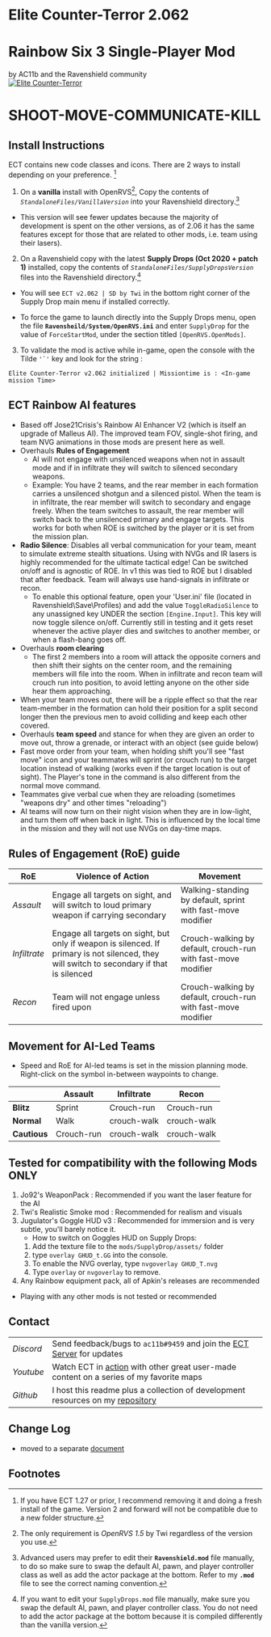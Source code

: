 # **Elite Counter-Terror 2.062**

# Rainbow Six 3 Single-Player Mod

by AC11b and the Ravenshield community  
<a href="https://www.moddb.com/mods/elite-counter-terror" title="View Elite Counter-Terror on Mod DB" target="_blank"><img src="https://button.moddb.com/popularity/medium/mods/35509.png" alt="Elite Counter-Terror" /></a>

<span align="center"> <h1>SHOOT-MOVE-COMMUNICATE-KILL</h1> </span>

## **Install Instructions**

ECT contains new code classes and icons. There are 2 ways to install depending on your preference. [^1]

[^1]: If you have ECT 1.27 or prior, I recommend removing it and doing a fresh install of the game. Version 2 and forward will not be compatible due to a new folder structure. 
1. On a **vanilla** install with OpenRVS[^4], Copy the contents of *`StandaloneFiles/VanillaVersion`* into your Ravenshield directory.[^2] 
[^2]: Advanced users may prefer to edit their **`Ravenshield.mod`** file manually, to do so make sure to swap the default AI, pawn, and player controller class as well as add the actor package at the bottom. Refer to my **`.mod`** file to see the correct naming convention.

* This version will see fewer updates because the majority of development is spent on the other versions, as of 2.06 it has the same features except for those that are related to other mods, i.e. team using their lasers).  

2. On a Ravenshield copy with the latest **Supply Drops (Oct 2020 + patch 1)** installed, copy the contents of *`StandaloneFiles/SupplyDropsVersion`* files into the Ravenshield directory.[^3] 
* You will see `ECT v2.062 | SD by Twi` in the bottom right corner of the Supply Drop main menu if installed correctly. 

[^3]: If you want to edit your `SupplyDrops.mod` file manually, make sure you swap the default AI, pawn, and player controller class. You do not need to add the actor package at the bottom because it is compiled differently than the vanilla version.  
* To force the game to launch directly into the Supply Drops menu, open the file **`Ravensheild/System/OpenRVS.ini`** and enter `SupplyDrop` for the value of `ForceStartMod`, under the section titled `[OpenRVS.OpenMods]`.  

3. To validate the mod is active while in-game, open the console with the Tilde ``'`'`` key and look for the string :  

```
Elite Counter-Terror v2.062 initialized | Missiontime is : <In-game mission Time>
```

[^4]: The only requirement is _OpenRVS 1.5_ by Twi regardless of the version you use.  

## ECT Rainbow AI features

- Based off Jose21Crisis's Rainbow AI Enhancer V2 (which is itself an upgrade of Malleus AI). The improved team FOV, single-shot firing, and team NVG animations in those mods are present here as well.  
- Overhauls **Rules of Engagement**
  - AI will not engage with unsilenced weapons when not in assault mode and if in infiltrate they will switch to silenced secondary weapons.  
  - Example: You have 2 teams, and the rear member in each formation carries a unsilenced shotgun and a silenced pistol. When the team is in infiltrate, the rear member will switch to secondary and engage freely. When the team switches to assault, the rear member will switch back to the unsilenced primary and engage targets. This works for both when ROE is switched by the player or it is set from the mission plan.  
- **Radio Silence**: Disables all verbal communication for your team, meant to simulate extreme stealth situations. Using with NVGs and IR lasers is highly recommended for the ultimate tactical edge! Can be switched on/off and is agnostic of ROE. In v1 this was tied to ROE but I disabled that after feedback. Team will always use hand-signals in infiltrate or recon.
	- To enable this optional feature, open your 'User.ini' file (located in Ravenshield\Save\Profiles) and add the value `ToggleRadioSilence` to any unassigned key UNDER the section `[Engine.Input]`. This key will now toggle silence on/off. Currently still in testing and it gets reset whenever the active player dies and switches to another member, or when a flash-bang goes off.
- Overhauls **room clearing**
  - The first 2 members into a room will attack the opposite corners and then shift their sights on the center room, and the remaining members will file into the room. When in infiltrate and recon team will crouch run into position, to avoid letting anyone on the other side hear them approaching.  
- When your team moves out, there will be a ripple effect so that the rear team-member in the formation can hold their position for a split second longer then the previous men to avoid colliding and keep each other covered.  
- Overhauls **team speed** and stance for when they are given an order to move out, throw a grenade, or interact with an object (see guide below)
- Fast move order from your team, when holding shift you'll see "fast move" icon and your teammates will sprint (or crouch run) to the target location instead of walking (works even if the target location is out of sight). The Player's tone in the command is also different from the normal move command.  
- Teammates give verbal cue when they are reloading (sometimes "weapons dry" and other times "reloading")
- AI teams will now turn on their night vision when they are in low-light, and turn them off when back in light. This is influenced by the local time in the mission and they will not use NVGs on day-time maps.  

## Rules of Engagement (RoE) guide

| RoE | Violence of Action | Movement|
| ----------- | ----------- |----------- |
| _Assault_ | Engage all targets on sight, and will switch to loud primary weapon if carrying secondary  |Walking-standing by default, sprint with fast-move modifier|
| _Infiltrate_ | Engage all targets on sight, but only if weapon is silenced. If primary is not silenced, they will switch to secondary if that is silenced |Crouch-walking by default, crouch-run with fast-move modifier|
| _Recon_ | Team will not engage unless fired upon  |Crouch-walking by default, crouch-run with fast-move modifier|

## Movement for AI-Led Teams

* Speed and RoE for AI-led teams is set in the mission planning mode. Right-click on the symbol in-between waypoints to change.  

|  | Assault |Infiltrate |Recon|
| ----------- | ----------- |----------- |----------- |
| **Blitz** | Sprint |Crouch-run|Crouch-run|
| **Normal** | Walk |crouch-walk|crouch-walk|
| **Cautious** | Crouch-run |crouch-walk|crouch-walk|

## Tested for compatibility with the following Mods **ONLY**

1. Jo92's WeaponPack : Recommended if you want the laser feature for the AI
2. Twi's Realistic Smoke mod : Recommended for realism and visuals
3. Jugulator's Goggle HUD v3 : Recommended for immersion and is very subtle, you'll barely notice it.  
   * How to switch on Goggles HUD on Supply Drops:
   	1. Add the texture file to the `mods/SupplyDrop/assets/` folder 
   	2. type `overlay GHUD_t.GG` into the console.
   	3. To enable the NVG overlay, type `nvgoverlay GHUD_T.nvg`
   	4. Type `overlay` or `nvgoverlay` to remove.
4. Any Rainbow equipment pack, all of Apkin's releases are recommended  

* Playing with any other mods is not tested or recommended

## Contact

|  |  |
| ----------- | ----------- |
| _Discord_ | Send feedback/bugs to `ac11b#9459` and join the [ECT Server](https://discord.gg/EsXJdzu2) for updates |
| _Youtube_ | Watch ECT in [action](https://www.youtube.com/@ac11b63) with other great user-made content on a series of my favorite maps |
| _Github_ | I host this readme plus a collection of development resources on my [repository](https://github.com/R0NIN-6/Ravenshield_EliteCT) |

## Change Log

* moved to a separate [document](ECT_Changelog.md)

## Footnotes
